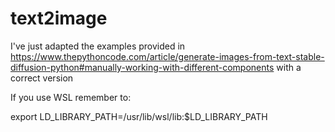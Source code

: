 # text2image

I've just adapted the examples provided in https://www.thepythoncode.com/article/generate-images-from-text-stable-diffusion-python#manually-working-with-different-components with a correct version

If you use WSL remember to:

export LD_LIBRARY_PATH=/usr/lib/wsl/lib:$LD_LIBRARY_PATH
